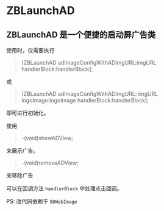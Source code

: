 # ZBLaunchAD
ZBLaunchAD 是一个便捷的启动屏广告类
--------------------
使用时，仅需要执行

> [ZBLaunchAD adImageConfigWithADImgURL:imgURL
                            handlerBlock:handlerBlock];

或
> [ZBLaunchAD adImageConfigWithADImgURL: imgURL
                               logoImage:logoImage
                            handlerBlock:handlerBlock];
 
 即可进行初始化。
 
 使用
 
 > \-(void)showADView;
 
 来展示广告。
 
 > \-(void)removeADView;                           
 
来移除广告

可以在回调方法 `handlerBlock` 中处理点击回调。

PS: 改代码依赖于 `SDWebImage`